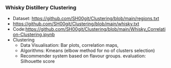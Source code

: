 
### Whisky Distillery Clustering 

- Dataset: https://github.com/SH00git/Clustering/blob/main/regions.txt
-   https://github.com/SH00git/Clustering/blob/main/whisky.txt     
- Code:https://github.com/SH00git/Clustering/blob/main/Whisky_Correlation-Clustering.ipynb
- Clustering 
  - Data Visualisation: Bar plots, correlation maps, 
  - Algorithms: Kmeans (elbow method for no of clusters selection)
  - Recommender system based on flavour groups. 
    evaluation: Silhouette score
